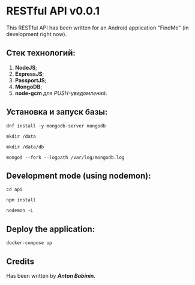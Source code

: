 # RESTful API v0.0.1

This RESTful API has been written for an Android application "FindMe" (in development right now).

## Стек технологий:

1. **NodeJS**;
2. **ExpressJS**;
3. **PassportJS**;
4. **MongoDB**;
5. **node-gcm** для *PUSH-уведомлений*.

## Установка и запуск базы:

`dnf install -y mongodb-server mongodb`

`mkdir /data`

`mkdir /data/db`

`mongod --fork --logpath /var/log/mongodb.log`

## Development mode (using nodemon):

`cd api`

`npm install`

`nodemon -L`

## Deploy the application:

`docker-compose up`

## Credits

Has been written by ***Anton Babinin***.